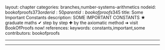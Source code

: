 layout: chapter
categories: branches,number-systems-arithmetics
nodeid: bookofproofs$373
orderid: 50
parentid: bookofproofs$345
title: Some Important Constants
description: SOME IMPORTANT CONSTANTS &#9733; graduate maths &#10004; step by step &#10010; by the axiomatic method &#10140; visit BookOfProofs now!
references: 
keywords: constants,important,some
contributors: bookofproofs

---


---


